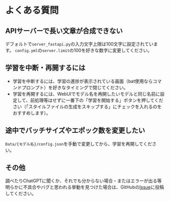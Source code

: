 # よくある質問

## APIサーバーで長い文章が合成できない

デフォルトで`server_fastapi.py`の入力文字上限は100文字に設定されています。
`config.yml`の`server.limit`の100を好きな数字に変更してください。

## 学習を中断・再開するには

- 学習を中断するには、学習の進捗が表示されている画面（bat使用ならコマンドプロンプト）を好きなタイミングで閉じてください。
- 学習を再開するには、WebUIでモデル名を再開したいモデルと同じ名前に設定して、前処理等はせずに一番下の「学習を開始する」ボタンを押してください（「スタイルファイルの生成をスキップする」にチェックを入れるのをおすすめします）。

## 途中でバッチサイズやエポック数を変更したい

`Data/{モデル名}/config.json`を手動で変更してから、学習を再開してください。

## その他

調べたりChatGPTに聞くか、それでも分からない場合・またはエラーが出る等明らかに不具合やバグと思われる挙動を見つけた場合は、GitHubの[Issue](https://github.com/litagin02/Style-Bert-VITS2/issues)に投稿してください。
